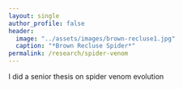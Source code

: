 ```yaml
---
layout: single
author_profile: false
header:
  image: "../assets/images/brown-recluse1.jpg"
  caption: "*Brown Recluse Spider*"
permalink: /research/spider-venom
---
```


I did a senior thesis on spider venom evolution